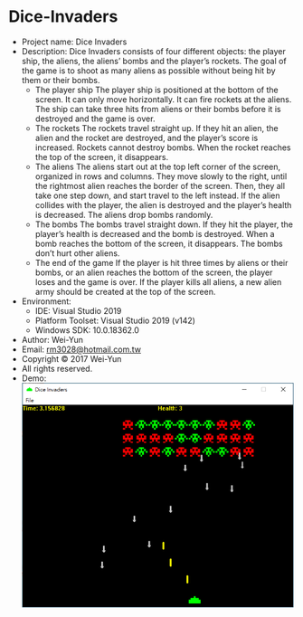 # Dice-Invaders
* Project name: Dice Invaders
* Description: Dice Invaders consists of four different objects: the player ship, the aliens, the aliens’ bombs and the player’s rockets. The goal of the game is to shoot as many aliens as possible without being hit by them or their bombs.
  * The player ship
 The player ship is positioned at the bottom of the screen. It can only move horizontally. It can fire rockets at the aliens. The ship can take three hits from aliens or their bombs before it is destroyed and the game is over.
  * The rockets
 The rockets travel straight up. If they hit an alien, the alien and the rocket are destroyed, and the player’s score is increased. Rockets cannot destroy bombs. When the rocket reaches the top of the screen, it disappears.
  * The aliens
 The aliens start out at the top left corner of the screen, organized in rows and columns. They move slowly to the right, until the rightmost alien reaches the border of the screen. Then, they all take one step down, and start travel to the left instead. If the alien collides with the player, the alien is destroyed and the player’s health is decreased. The aliens drop bombs randomly.
  * The bombs
 The bombs travel straight down. If they hit the player, the player’s health is decreased and the bomb is destroyed. When a bomb reaches the bottom of the screen, it disappears. The bombs don’t hurt other aliens.
  * The end of the game
 If the player is hit three times by aliens or their bombs, or an alien reaches the bottom of the screen, the player loses and the game is over. If the player kills all aliens, a new alien army should be created at the top of the screen.
* Environment:
  * IDE: Visual Studio 2019
  * Platform Toolset: Visual Studio 2019 (v142)
  * Windows SDK: 10.0.18362.0
* Author: Wei-Yun
* Email: rm3028@hotmail.com.tw
* Copyright © 2017 Wei-Yun
* All rights reserved.
* Demo: 
  ![image](https://github.com/rm3028/Dice-Invaders/blob/master/Dice-Invaders-Demo.PNG)
